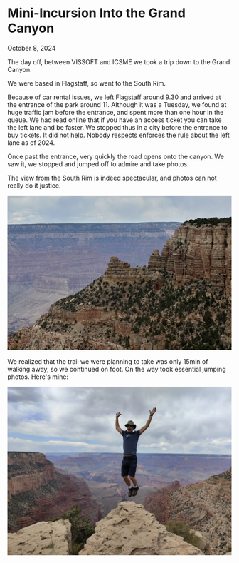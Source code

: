 # Mini-Incursion Into the Grand Canyon

October 8, 2024


The day off, between VISSOFT and ICSME we took a trip down to the Grand Canyon. 

We were based in Flagstaff, so went to the South Rim. 

Because of car rental issues, we left Flagstaff around 9.30 and arrived at the entrance of the park around 11. Although it was a Tuesday, we found at huge traffic jam before the entrance, and spent more than one hour in the queue. We had read online that if you have an access ticket you can take the left lane and be faster. We stopped thus in a city before the entrance to buy tickets. It did not help. Nobody respects enforces the rule about the left lane as of 2024. 

Once past the entrance, very quickly the road opens onto the canyon. We saw it, we stopped and jumped off to admire and take photos. 

The view from the South Rim is indeed spectacular, and photos can not really do it justice. 

![](attachments/gc-from-the-rim.jpg)

We realized that the trail we were planning to take was only 15min of walking away, so we continued on foot. On the way took essential jumping photos. Here's mine:  


![](attachments/IMG_20241008_133014488.webp)

